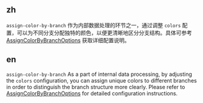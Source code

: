 ## zh

`assign-color-by-branch` 作为内部数据处理的环节之一，通过调整 `colors` 配置，可以为不同分支分配独特的颜色，以便更清晰地区分分支结构。具体可参考 [AssignColorByBranchOptions](/options/graphs/overview#assigncolorbybranch) 获取详细配置说明。

## en

`assign-color-by-branch` As a part of internal data processing, by adjusting the `colors` configuration, you can assign unique colors to different branches in order to distinguish the branch structure more clearly. Please refer to [AssignColorByBranchOptions](/en/options/graphs/overview#assigncolorbybranch) for detailed configuration instructions.
